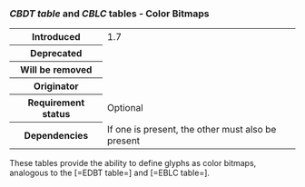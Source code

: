 <h3 id="CBDT-CBLC"><dfn>CBDT table</dfn> and <dfn>CBLC</dfn> tables - Color Bitmaps</h3>

<table>
    <tr><th>Introduced</th> <td> 1.7 </td> </tr>
    <tr><th>Deprecated</th> <td> </td> </tr>
    <tr><th>Will be removed</th> <td> </td> </tr>
    <tr><th>Originator</th> <td> </td> </tr>
    <tr><th>Requirement status</th> <td> Optional</td> </tr>
    <tr><th>Dependencies</th> <td> If one is present, the other must also be present</td>  </tr>
</table>

These tables provide the ability to define glyphs as color bitmaps, analogous to the [=EDBT table=] and [=EBLC table=].





